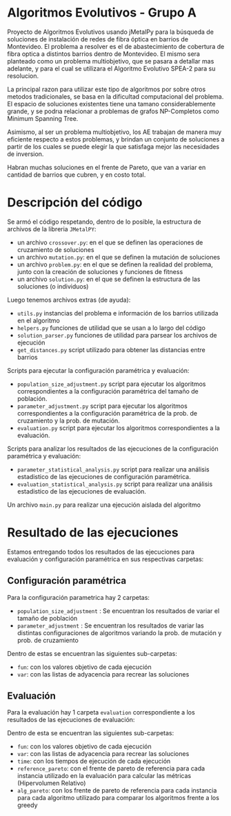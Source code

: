 # Algoritmos Evolutivos - Grupo A
Proyecto de Algoritmos Evolutivos usando jMetalPy para la búsqueda de soluciones de instalación de redes de fibra óptica en barrios de Montevideo.
El problema a resolver es el de abastecimiento de cobertura de fibra optica a distintos barrios dentro de Montevideo. El mismo sera planteado como un problema multiobjetivo, que se pasara a detallar mas adelante, y para el cual se utilizara el Algoritmo Evolutivo SPEA-2 para su resolucion.

La principal razon para utilizar este tipo de algoritmos por sobre otros metodos tradicionales, se basa en la dificultad computacional del problema. El espacio de soluciones existentes tiene una tamano considerablemente grande, y se podrıa relacionar a problemas de grafos NP-Completos como Minimum Spanning Tree.

Asimismo, al ser un problema multiobjetivo, los AE trabajan de manera muy eficiente respecto a estos problemas, y brindan un conjunto de soluciones a partir de los cuales se puede elegir la que satisfaga mejor las necesidades de inversion.

Habran muchas soluciones en el frente de Pareto, que van a variar en cantidad de barrios que cubren, y en costo total.

# Descripción del código
Se armó el código respetando, dentro de lo posible, la estructura de archivos de la libreria `JMetalPY`:
- un archivo `crossover.py`: en el que se definen las operaciones de cruzamiento de soluciones
- un archivo `mutation.py`: en el que se definen la mutación de soluciones
- un archivo `problem.py`: en el que se definen la realidad del problema, junto con la creación de soluciones y funciones de fitness
- un archivo `solution.py`: en el que se definen la estructura de las soluciones (o individuos)

Luego tenemos archivos extras (de ayuda):
- `utils.py` instancias del problema e información de los barrios utilizada en el algoritmo
- `helpers.py` funciones de utilidad que se usan a lo largo del código
- `solution_parser.py` funciones de utilidad para parsear los archivos de ejecución
- `get_distances.py` script utilizado para obtener las distancias entre barrios

Scripts para ejecutar la configuración paramétrica y evaluación:
- `population_size_adjustment.py` script para ejecutar los algoritmos correspondientes a la configuración paramétrica del tamaño de población.
- `parameter_adjustment.py` script para ejecutar los algoritmos correspondientes a la configuración paramétrica de la prob. de cruzamiento y la prob. de mutación.
- `evaluation.py` script para ejecutar los algoritmos correspondientes a la evaluación.

Scripts para analizar los resultados de las ejecuciones de la configuración paramétrica y evaluación:
- `parameter_statistical_analysis.py` script para realizar una análisis estadistico de las ejecuciones de configuración paramétrica.
- `evaluation_statistical_analysis.py` script para realizar una análisis estadistico de las ejecuciones de evaluación.

Un archivo `main.py` para realizar una ejecución aislada del algoritmo

# Resultado de las ejecuciones
Estamos entregando todos los resultados de las ejecuciones para evaluación y configuración paramétrica en sus respectivas carpetas:

## Configuración paramétrica
Para la configuración parametrica hay 2 carpetas:
- `population_size_adjustment` : Se encuentran los resultados de variar el tamaño de población
- `parameter_adjustment` : Se encuentran los resultados de variar las distintas configuraciones de algoritmos variando la prob. de mutación y prob. de cruzamiento

Dentro de estas se encuentran las siguientes sub-carpetas:
- `fun`: con los valores objetivo de cada ejecución
- `var`: con las listas de adyacencia para recrear las soluciones

## Evaluación
Para la evaluación hay 1 carpeta `evaluation` correspondiente a los resultados de las ejecuciones de evaluación:

Dentro de esta se encuentran las siguientes sub-carpetas:
- `fun`: con los valores objetivo de cada ejecución
- `var`: con las listas de adyacencia para recrear las soluciones
- `time`: con los tiempos de ejecución de cada ejecución
- `reference_pareto`: con el frente de pareto de referencia para cada instancia utilizado en la evaluación para calcular las métricas (Hipervolumen Relativo)
- `alg_pareto`: con los frente de pareto de referencia para cada instancia para cada algoritmo utilizado para comparar los algoritmos frente a los greedy
